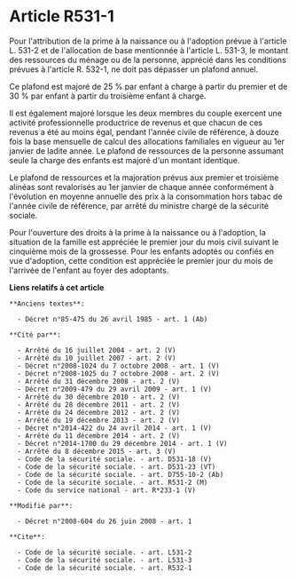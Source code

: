 # Article R531-1

Pour l'attribution de la prime à la naissance ou à l'adoption prévue à l'article L. 531-2 et de l'allocation de base
mentionnée à l'article L. 531-3, le montant des ressources du ménage ou de la personne, apprécié dans les conditions prévues
à l'article R. 532-1, ne doit pas dépasser un plafond annuel. 

Ce plafond est majoré de 25 % par enfant à charge à partir du premier et de 30 % par enfant à partir du troisième enfant à
charge. 

Il est également majoré lorsque les deux membres du couple exercent une activité professionnelle productrice de revenus et
que chacun de ces revenus a été au moins égal, pendant l'année civile de référence, à douze fois la base mensuelle de calcul
des allocations familiales en vigueur au 1er janvier de ladite année. Le plafond de ressources de la personne assumant seule
la charge des enfants est majoré d'un montant identique. 

Le plafond de ressources et la majoration prévus aux premier et troisième alinéas sont revalorisés au 1er janvier de chaque
année conformément à l'évolution en moyenne annuelle des prix à la consommation hors tabac de l'année civile de référence,
par arrêté du ministre chargé de la sécurité sociale. 

Pour l'ouverture des droits à la prime à la naissance ou à l'adoption, la situation de la famille est appréciée le premier
jour du mois civil suivant le cinquième mois de la grossesse. Pour les enfants adoptés ou confiés en vue d'adoption, cette
condition est appréciée le premier jour du mois de l'arrivée de l'enfant au foyer des adoptants.

**Liens relatifs à cet article**

	**Anciens textes**:

	  - Décret n°85-475 du 26 avril 1985 - art. 1 (Ab)

	**Cité par**:

	  - Arrêté du 16 juillet 2004 - art. 2 (V)
	  - Arrêté du 10 juillet 2007 - art. 2 (V)
	  - Décret n°2008-1024 du 7 octobre 2008 - art. 1 (V)
	  - Décret n°2008-1025 du 7 octobre 2008 - art. 2 (V)
	  - Arrêté du 31 décembre 2008 - art. 2 (V)
	  - Décret n°2009-479 du 29 avril 2009 - art. 1 (V)
	  - Arrêté du 30 décembre 2010 - art. 2 (V)
	  - Arrêté du 28 décembre 2011 - art. 2 (V)
	  - Arrêté du 24 décembre 2012 - art. 2 (V)
	  - Arrêté du 19 décembre 2013 - art. 2 (V)
	  - Décret n°2014-422 du 24 avril 2014 - art. 1 (V)
	  - Arrêté du 11 décembre 2014 - art. 2 (V)
	  - Décret n°2014-1700 du 29 décembre 2014 - art. 1 (V)
	  - Arrêté du 8 décembre 2015 - art. 3 (V)
	  - Code de la sécurité sociale. - art. D531-18 (V)
	  - Code de la sécurité sociale. - art. D531-23 (VT)
	  - Code de la sécurité sociale. - art. D755-10-2 (Ab)
	  - Code de la sécurité sociale. - art. R531-2 (M)
	  - Code du service national - art. R*233-1 (V)

	**Modifié par**:

	  - Décret n°2008-604 du 26 juin 2008 - art. 1

	**Cite**:

	  - Code de la sécurité sociale. - art. L531-2
	  - Code de la sécurité sociale. - art. L531-3
	  - Code de la sécurité sociale. - art. R532-1
